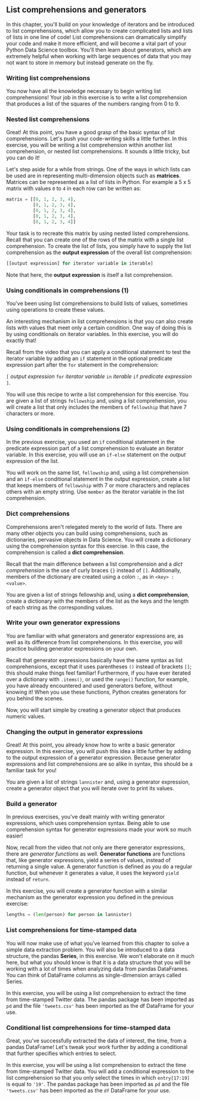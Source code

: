 ## List comprehensions and generators
In this chapter, you'll build on your knowledge of iterators and be introduced to list comprehensions, which allow you to create complicated lists and lists of lists in one line of code! List comprehensions can dramatically simplify your code and make it more efficient, and will become a vital part of your Python Data Science toolbox. You'll then learn about generators, which are extremely helpful when working with large sequences of data that you may not want to store in memory but instead generate on the fly.

### Writing list comprehensions
You now have all the knowledge necessary to begin writing list comprehensions! Your job in this exercise is to write a list comprehension that produces a list of the squares of the numbers ranging from 0 to 9.

### Nested list comprehensions
Great! At this point, you have a good grasp of the basic syntax of list comprehensions. Let's push your code-writing skills a little further. In this exercise, you will be writing a list comprehension within another list comprehension, or nested list comprehensions. It sounds a little tricky, but you can do it!

Let's step aside for a while from strings. One of the ways in which lists can be used are in representing multi-dimension objects such as **matrices**. Matrices can be represented as a list of lists in Python. For example a 5 x 5 matrix with values `0` to `4` in each row can be written as:

```python
matrix = [[0, 1, 2, 3, 4],
          [0, 1, 2, 3, 4],
          [0, 1, 2, 3, 4],
          [0, 1, 2, 3, 4],
          [0, 1, 2, 3, 4]]
```

Your task is to recreate this matrix by using nested listed comprehensions. Recall that you can create one of the rows of the matrix with a single list comprehension. To create the list of lists, you simply have to supply the list comprehension as the **output expression** of the overall list comprehension:

```python
[[output expression] for iterator variable in iterable]
```

Note that here, the **output expression** is itself a list comprehension.

### Using conditionals in comprehensions (1)
You've been using list comprehensions to build lists of values, sometimes using operations to create these values.

An interesting mechanism in list comprehensions is that you can also create lists with values that meet only a certain condition. One way of doing this is by using conditionals on iterator variables. In this exercise, you will do exactly that!

Recall from the video that you can apply a conditional statement to test the iterator variable by adding an `if` statement in the optional predicate expression part after the `for` statement in the comprehension:

`[` *output expression* `for` *iterator variable* `in` *iterable* `if` *predicate expression* `]`.

You will use this recipe to write a list comprehension for this exercise. You are given a list of strings `fellowship` and, using a list comprehension, you will create a list that only includes the members of `fellowship` that have 7 characters or more.

### Using conditionals in comprehensions (2)
In the previous exercise, you used an `if` conditional statement in the predicate expression part of a list comprehension to evaluate an iterator variable. In this exercise, you will use an `if-else` statement on the *output* expression of the list.

You will work on the same list, `fellowship` and, using a list comprehension and an `if-else` conditional statement in the output expression, create a list that keeps members of `fellowship` with 7 or more characters and replaces others with an empty string. Use `member` as the iterator variable in the list comprehension.

### Dict comprehensions
Comprehensions aren't relegated merely to the world of lists. There are many other objects you can build using comprehensions, such as dictionaries, pervasive objects in Data Science. You will create a dictionary using the comprehension syntax for this exercise. In this case, the comprehension is called a **dict comprehension**.

Recall that the main difference between a list comprehension and a *dict comprehension* is the use of curly braces `{}` instead of `[]`. Additionally, members of the dictionary are created using a colon `:`, as in `<key> : <value>`.

You are given a list of strings fellowship and, using a **dict comprehension**, create a dictionary with the members of the list as the keys and the length of each string as the corresponding values.

### Write your own generator expressions
You are familiar with what generators and generator expressions are, as well as its difference from list comprehensions. In this exercise, you will practice building generator expressions on your own.

Recall that generator expressions basically have the same syntax as list comprehensions, except that it uses parentheses `()` instead of brackets `[]`; this should make things feel familiar! Furthermore, if you have ever iterated over a dictionary with `.items()`, or used the `range()` function, for example, you have already encountered and used generators before, without knowing it! When you use these functions, Python creates generators for you behind the scenes.

Now, you will start simple by creating a generator object that produces numeric values.

### Changing the output in generator expressions
Great! At this point, you already know how to write a basic generator expression. In this exercise, you will push this idea a little further by adding to the output expression of a generator expression. Because generator expressions and list comprehensions are so alike in syntax, this should be a familiar task for you!

You are given a list of strings `lannister` and, using a generator expression, create a generator object that you will iterate over to print its values.

### Build a generator
In previous exercises, you've dealt mainly with writing generator expressions, which uses comprehension syntax. Being able to use comprehension syntax for generator expressions made your work so much easier!

Now, recall from the video that not only are there generator expressions, there are *generator functions* as well. **Generator functions** are functions that, like generator expressions, yield a series of values, instead of returning a single value. A generator function is defined as you do a regular function, but whenever it generates a value, it uses the keyword `yield` instead of `return`.

In this exercise, you will create a generator function with a similar mechanism as the generator expression you defined in the previous exercise:

```python
lengths = (len(person) for person in lannister)
```

### List comprehensions for time-stamped data
You will now make use of what you've learned from this chapter to solve a simple data extraction problem. You will also be introduced to a data structure, the pandas **Series**, in this exercise. We won't elaborate on it much here, but what you should know is that it is a data structure that you will be working with a lot of times when analyzing data from pandas DataFrames. You can think of DataFrame columns as single-dimension arrays called Series.

In this exercise, you will be using a list comprehension to extract the time from time-stamped Twitter data. The pandas package has been imported as `pd` and the file `'tweets.csv'` has been imported as the df DataFrame for your use.

### Conditional list comprehensions for time-stamped data
Great, you've successfully extracted the data of interest, the time, from a pandas DataFrame! Let's tweak your work further by adding a conditional that further specifies which entries to select.

In this exercise, you will be using a list comprehension to extract the time from time-stamped Twitter data. You will add a conditional expression to the list comprehension so that you only select the times in which `entry[17:19]` is equal to `'19'`. The pandas package has been imported as `pd` and the file `'tweets.csv'` has been imported as the `df` DataFrame for your use.

